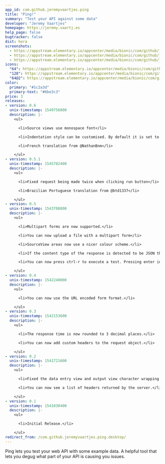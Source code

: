 ```yaml
---
app_id: com.github.jeremyvaartjes.ping
title: "Ping!"
summary: "Test your API against some data"
developer: "Jeremy Vaartjes"
homepage: https://jeremy.vaartj.es
help_page: false
bugtracker: false
dist: hera
screenshots:
  - https://appstream.elementary.io/appcenter/media/bionic/com/github/jeremyvaartjes.ping/700CF8A4BCC851E28EDE47C92C399A17/screenshots/image-1_orig.png
  - https://appstream.elementary.io/appcenter/media/bionic/com/github/jeremyvaartjes.ping/700CF8A4BCC851E28EDE47C92C399A17/screenshots/image-2_orig.png
  - https://appstream.elementary.io/appcenter/media/bionic/com/github/jeremyvaartjes.ping/700CF8A4BCC851E28EDE47C92C399A17/screenshots/image-3_orig.png
icons:
  "64": https://appstream.elementary.io/appcenter/media/bionic/com/github/jeremyvaartjes.ping/700CF8A4BCC851E28EDE47C92C399A17/icons/64x64/com.github.jeremyvaartjes.ping_com.github.jeremyvaartjes.ping.png
  "128": https://appstream.elementary.io/appcenter/media/bionic/com/github/jeremyvaartjes.ping/700CF8A4BCC851E28EDE47C92C399A17/icons/128x128/com.github.jeremyvaartjes.ping_com.github.jeremyvaartjes.ping.png
  "64@2": https://appstream.elementary.io/appcenter/media/bionic/com/github/jeremyvaartjes.ping/700CF8A4BCC851E28EDE47C92C399A17/icons/64x64@2/com.github.jeremyvaartjes.ping_com.github.jeremyvaartjes.ping.png
color:
  primary: "#1c2a3d"
  primary-text: "#6be3c3"
price: 3
releases:
- version: 0.6
  unix-timestamp: 1549756800
  description: |-
    <ul>

      <li>Source views use monospace font</li>

      <li>Indentation style can be customised. By default it is set to tabs with a width of 4 spaces.</li>

      <li>French translation from @NathanBnm</li>

    </ul>
- version: 0.5.1
  unix-timestamp: 1545782400
  description: |-
    <ul>

      <li>Fixed request being made twice when clicking run button</li>

      <li>Brazilian Portuguese translation from @btd1337</li>

    </ul>
- version: 0.5
  unix-timestamp: 1543708800
  description: |-
    <ul>

      <li>Multipart forms are now supported.</li>

      <li>You can now upload a file with a multipart form</li>

      <li>SourceView areas now use a nicer colour scheme.</li>

      <li>If the content type of the response is detected to be JSON then we prettify the JSON.</li>

      <li>You can now press ctrl-r to execute a test. Pressing enter in the URL field will do the same.</li>

    </ul>
- version: 0.4
  unix-timestamp: 1542240000
  description: |-
    <ul>

      <li>You can now use the URL encoded form format.</li>

    </ul>
- version: 0.3
  unix-timestamp: 1542153600
  description: |-
    <ul>

      <li>The response time is now rounded to 3 decimal places.</li>

      <li>You can now add custom headers to the request object.</li>

    </ul>
- version: 0.2
  unix-timestamp: 1541721600
  description: |-
    <ul>

      <li>Fixed the data entry view and output view character wrapping to ensure a usable window area.</li>

      <li>You can now see a list of headers returned by the server.</li>

    </ul>
- version: 0.1
  unix-timestamp: 1541030400
  description: |-
    <ul>

      <li>Initial Release.</li>

    </ul>
redirect_from: /com.github.jeremyvaartjes.ping.desktop/
---
```


<p>Ping lets you test your web API with some example data. A helpful tool that lets you degug what part of your API is causing you issues.</p>
